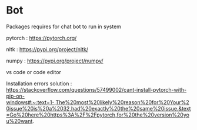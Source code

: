 # Bot

Packages requires  for chat bot to run in system 

pytorch : https://pytorch.org/

nltk : https://pypi.org/project/nltk/

numpy : https://pypi.org/project/numpy/



vs code or code editor 


Installation errors solution :  https://stackoverflow.com/questions/57499002/cant-install-pytorch-with-pip-on-windows#:~:text=1-,The%20most%20likely%20reason%20for%20Your%20issue%20is%20a%2032,had%20exactly%20the%20same%20issue.&text=Go%20here%20https%3A%2F%2Fpytorch,for%20the%20version%20you%20want.

